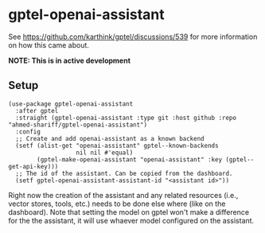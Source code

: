 # gptel-openai-assistant

See https://github.com/karthink/gptel/discussions/539 for more information on how this came about.

**NOTE: This is in active development**

## Setup
```emacs-lisp
(use-package gptel-openai-assistant
  :after gptel
  :straight (gptel-openai-assistant :type git :host github :repo "ahmed-shariff/gptel-openai-assistant")
  :config
  ;; Create and add openai-assistant as a known backend
  (setf (alist-get "openai-assistant" gptel--known-backends
                   nil nil #'equal)
        (gptel-make-openai-assistant "openai-assistant" :key (gptel--get-api-key)))
  ;; The id of the assistant. Can be copied from the dashboard.
  (setf gptel-openai-assistant-assistant-id "<assistant id>"))
```

Right now the creation of the assistant and any related resources (i.e., vector stores, tools, etc.) needs to be done else where (like on the dashboard). Note that setting the model on gptel won't make a difference for the the assistant, it will use whaever model configured on the assistant.
